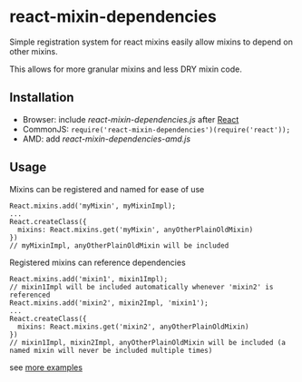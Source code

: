 react-mixin-dependencies
========================

Simple registration system for react mixins easily allow mixins to depend on other mixins.

This allows for more granular mixins and less DRY mixin code.

Installation
------------
* Browser: include *react-mixin-dependencies.js* after [React](http://facebook.github.io/react/)
* CommonJS: ```require('react-mixin-dependencies')(require('react'));```
* AMD: add *react-mixin-dependencies-amd.js*

Usage
------------
Mixins can be registered and named for ease of use
```
React.mixins.add('myMixin', myMixinImpl);
...
React.createClass({
  mixins: React.mixins.get('myMixin', anyOtherPlainOldMixin)
})
// myMixinImpl, anyOtherPlainOldMixin will be included
```

Registered mixins can reference dependencies
```
React.mixins.add('mixin1', mixin1Impl);
// mixin1Impl will be included automatically whenever 'mixin2' is referenced
React.mixins.add('mixin2', mixin2Impl, 'mixin1');
...
React.createClass({
  mixins: React.mixins.get('mixin2', anyOtherPlainOldMixin)
})
// mixin1Impl, mixin2Impl, anyOtherPlainOldMixin will be included (a named mixin will never be included multiple times)
```

see [more examples](https://github.com/jhudson8/react-mixin-dependencies/blob/master/test/test.js#L17)